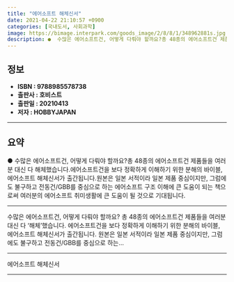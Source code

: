 ```yaml
---
title: "에어소프트 해체신서"
date: 2021-04-22 21:10:57 +0900
categories: [국내도서, 사회과학]
image: https://bimage.interpark.com/goods_image/2/8/8/1/348962881s.jpg
description: ●  수많은 에어소프트건, 어떻게 다뤄야 할까요?총 48종의 에어소프트건 제품들을 여러분 대신 다 해체했습니다.에어소프트건을 보다 정확하게 이해하기 위한 분해의 바이블, 에어소프트 해체신서가 출간됩니다.원본은 일본 서적이라 일본 제품 중심이지만, 그럼에도 불구하고 전동건/GBB를 중심으로 하는 에어소프트
---
```


## **정보**

- **ISBN : 9788985578738**
- **출판사 : 호비스트**
- **출판일 : 20210413**
- **저자 : HOBBYJAPAN**

------



## **요약**

●  수많은 에어소프트건, 어떻게 다뤄야 할까요?총 48종의 에어소프트건 제품들을 여러분 대신 다 해체했습니다.에어소프트건을 보다 정확하게 이해하기 위한 분해의 바이블, 에어소프트 해체신서가 출간됩니다.원본은 일본 서적이라 일본 제품 중심이지만, 그럼에도 불구하고 전동건/GBB를 중심으로 하는 에어소프트 구조 이해에 큰 도움이 되는 책으로써 여러분의 에어소프트 취미생활에 큰 도움이 될 것으로 기대됩니다.

------

수많은 에어소프트건, 어떻게 다뤄야 할까요?
총 48종의 에어소프트건 제품들을 여러분 대신 다 ‘해체’했습니다.
에어소프트건을 보다 정확하게 이해하기 위한 분해의 바이블, 에어소프트 해체신서가 출간됩니다.
원본은 일본 서적이라 일본 제품 중심이지만, 그럼에도 불구하고 전동건/GBB를 중심으로 하는... 

------


에어소프트 해체신서 

------


